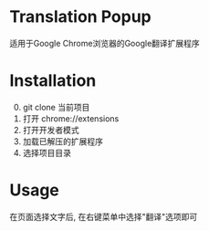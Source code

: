 # Translation Popup
适用于Google Chrome浏览器的Google翻译扩展程序

# Installation
0. git clone 当前项目
1. 打开 chrome://extensions
2. 打开开发者模式
3. 加载已解压的扩展程序
4. 选择项目目录

# Usage
在页面选择文字后, 在右键菜单中选择"翻译"选项即可